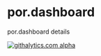 por.dashboard
=============

por.dashboard details

[![githalytics.com alpha](https://cruel-carlota.pagodabox.com/40ad7f5979085f8c8939c9b9b6e4101d "githalytics.com")](http://githalytics.com/getpenelope/por.dashboard)
